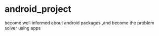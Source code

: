 # android_project
become well informed about android packages ,and become the problem solver using apps
